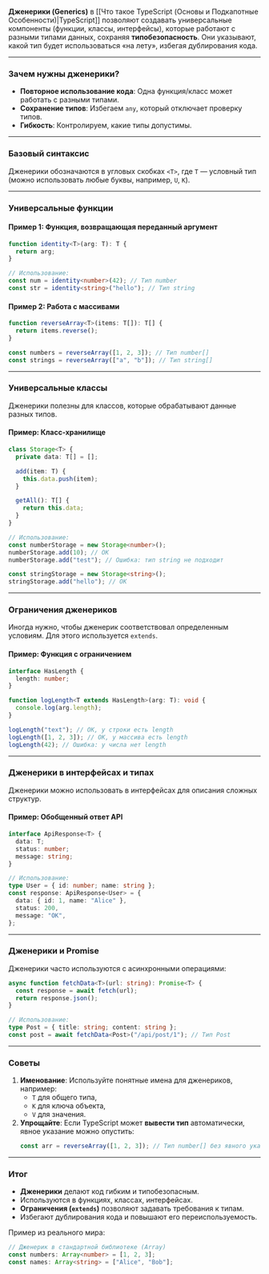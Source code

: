 
**Дженерики (Generics)** в [[Что такое TypeScript (Основы и Подкапотные Особенности)|TypeScript]] позволяют создавать универсальные компоненты (функции, классы, интерфейсы), которые работают с разными типами данных, сохраняя **типобезопасность**. Они указывают, какой тип будет использоваться «на лету», избегая дублирования кода.

---

### Зачем нужны дженерики?
- **Повторное использование кода**: Одна функция/класс может работать с разными типами.
- **Сохранение типов**: Избегаем `any`, который отключает проверку типов.
- **Гибкость**: Контролируем, какие типы допустимы.

---

### Базовый синтаксис
Дженерики обозначаются в угловых скобках `<T>`, где `T` — условный тип (можно использовать любые буквы, например, `U`, `K`).

---

### Универсальные функции
#### Пример 1: Функция, возвращающая переданный аргумент
```typescript
function identity<T>(arg: T): T {
  return arg;
}

// Использование:
const num = identity<number>(42); // Тип number
const str = identity<string>("hello"); // Тип string
```

#### Пример 2: Работа с массивами
```typescript
function reverseArray<T>(items: T[]): T[] {
  return items.reverse();
}

const numbers = reverseArray([1, 2, 3]); // Тип number[]
const strings = reverseArray(["a", "b"]); // Тип string[]
```

---

### Универсальные классы
Дженерики полезны для классов, которые обрабатывают данные разных типов.

#### Пример: Класс-хранилище
```typescript
class Storage<T> {
  private data: T[] = [];

  add(item: T) {
    this.data.push(item);
  }

  getAll(): T[] {
    return this.data;
  }
}

// Использование:
const numberStorage = new Storage<number>();
numberStorage.add(10); // OK
numberStorage.add("test"); // Ошибка: тип string не подходит

const stringStorage = new Storage<string>();
stringStorage.add("hello"); // OK
```

---

### Ограничения дженериков
Иногда нужно, чтобы дженерик соответствовал определенным условиям. Для этого используется `extends`.

#### Пример: Функция с ограничением
```typescript
interface HasLength {
  length: number;
}

function logLength<T extends HasLength>(arg: T): void {
  console.log(arg.length);
}

logLength("text"); // OK, у строки есть length
logLength([1, 2, 3]); // OK, у массива есть length
logLength(42); // Ошибка: у числа нет length
```

---

### Дженерики в интерфейсах и типах
Дженерики можно использовать в интерфейсах для описания сложных структур.

#### Пример: Обобщенный ответ API
```typescript
interface ApiResponse<T> {
  data: T;
  status: number;
  message: string;
}

// Использование:
type User = { id: number; name: string };
const response: ApiResponse<User> = {
  data: { id: 1, name: "Alice" },
  status: 200,
  message: "OK",
};
```

---

### Дженерики и Promise
Дженерики часто используются с асинхронными операциями:
```typescript
async function fetchData<T>(url: string): Promise<T> {
  const response = await fetch(url);
  return response.json();
}

// Использование:
type Post = { title: string; content: string };
const post = await fetchData<Post>("/api/post/1"); // Тип Post
```

---

### Советы
1. **Именование**: Используйте понятные имена для дженериков, например:
   - `T` для общего типа,
   - `K` для ключа объекта,
   - `V` для значения.
2. **Упрощайте**: Если TypeScript может **вывести тип** автоматически, явное указание можно опустить:
   ```typescript
   const arr = reverseArray([1, 2, 3]); // Тип number[] без явного указания <number>
   ```

---

### Итог
- **Дженерики** делают код гибким и типобезопасным.
- Используются в функциях, классах, интерфейсах.
- **Ограничения (`extends`)** позволяют задавать требования к типам.
- Избегают дублирования кода и повышают его переиспользуемость.

Пример из реального мира: 
```typescript
// Дженерик в стандартной библиотеке (Array)
const numbers: Array<number> = [1, 2, 3];
const names: Array<string> = ["Alice", "Bob"];
```